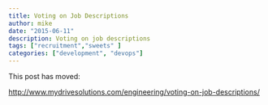 ```yaml
---
title: Voting on Job Descriptions
author: mike
date: "2015-06-11"
description: Voting on job descriptions
tags: ["recruitment","sweets" ]
categories: ["development", "devops"]
---
```


This post has moved:

http://www.mydrivesolutions.com/engineering/voting-on-job-descriptions/
